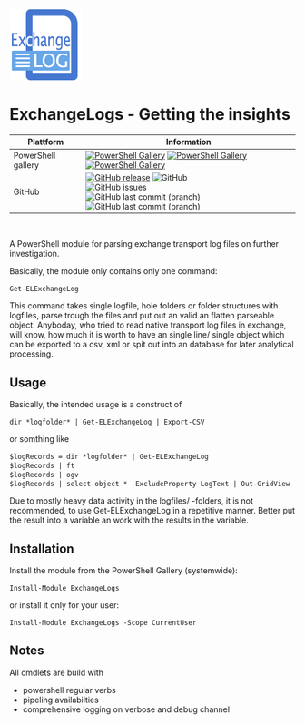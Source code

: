 ﻿![logo][]
# ExchangeLogs - Getting the insights
| Plattform | Information |
| --------- | ----------- |
| PowerShell gallery | [![PowerShell Gallery](https://img.shields.io/powershellgallery/v/ExchangeLogs?label=psgallery)](https://www.powershellgallery.com/packages/ExchangeLogs) [![PowerShell Gallery](https://img.shields.io/powershellgallery/p/ExchangeLogs)](https://www.powershellgallery.com/packages/ExchangeLogs) [![PowerShell Gallery](https://img.shields.io/powershellgallery/dt/ExchangeLogs?style=plastic)](https://www.powershellgallery.com/packages/ExchangeLogs) |
| GitHub  | [![GitHub release](https://img.shields.io/github/release/AndiBellstedt/ExchangeLogs.svg)](https://github.com/AndiBellstedt/ExchangeLogs/releases/latest) ![GitHub](https://img.shields.io/github/license/AndiBellstedt/ExchangeLogs?style=plastic) <br> ![GitHub issues](https://img.shields.io/github/issues-raw/AndiBellstedt/ExchangeLogs?style=plastic) <br> ![GitHub last commit (branch)](https://img.shields.io/github/last-commit/AndiBellstedt/ExchangeLogs/master?label=last%20commit%3A%20master&style=plastic) <br> ![GitHub last commit (branch)](https://img.shields.io/github/last-commit/AndiBellstedt/ExchangeLogs/Development?label=last%20commit%3A%20development&style=plastic) |
<br>

A PowerShell module for parsing exchange transport log files on further investigation.

Basically, the module only contains only one command:

    Get-ELExchangeLog

This command takes single logfile, hole folders or folder structures with logfiles, parse trough the files and put out an valid an flatten parseable object.
Anyboday, who tried to read native transport log files in exchange, will know, how much it is worth to have an single line/ single object which can be exported to a csv, xml or spit out into an database for later analytical processing.

## Usage
Basically, the intended usage is a construct of

    dir *logfolder* | Get-ELExchangeLog | Export-CSV

or somthing like

    $logRecords = dir *logfolder* | Get-ELExchangeLog
    $logRecords | ft
    $logRecords | ogv
    $logRecords | select-object * -ExcludeProperty LogText | Out-GridView

Due to mostly heavy data activity in the logfiles/ -folders, it is not recommended, to use Get-ELExchangeLog in a repetitive manner.
Better put the result into a variable an work with the results in the variable.

## Installation
Install the module from the PowerShell Gallery (systemwide):

    Install-Module ExchangeLogs

or install it only for your user:

    Install-Module ExchangeLogs -Scope CurrentUser

## Notes
All cmdlets are build with
- powershell regular verbs
- pipeling availabilties
- comprehensive logging on verbose and debug channel


[logo]: assets/ExchangeLog_128x128.png